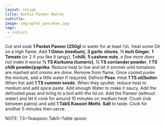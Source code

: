 ```yaml
---
layout: recipe
title: Ruchis Paneer Mattar
subtitle:
image: img/apfel_pancakes.jpg
tags:
 - indisch
---
```


Cut and soak
**1 Packet Paneer (250g)** in water for at least ½h. Heat some
Oil on a high flame. Add 
**1 Onion (medium)**,
**3 garlic cloves**,
**½ inch Ginger**,
**1 Tomato** (or 2 if you like it tangy),
**1 chilli**,
**5 cashew nuts**, *a few more does not make it worse*
**½ TS Kurkuma (tumeric)**,
**½ TS corriander powder**,
**1 TS chilli powder/paprika**. Reduce heat to low and let it simmer until tomatoes are mashed and onions are done. Remove from flame. Once cooled purée the mixture, add a little water if required. Defrost
**Peas**. Heat 
**1 TS oil/butter**. When hot add
**1 TS cummin seeds**. When they sputter, reduce heat to medium and add spice paste. Add enough Water to make it saucy. Add the defrosted peas and bring to a boil with the lid on. Add the Paneer (without water) and let it cook for around 10 minutes on medium heat.  Crush (rub between palms) and add
**1 TabS Kasoori Methi**. 
**Salt** to taste. Cook for another 5 minutes then serve.

NOTE: TS=Teaspoon
TabS=Table spoon
